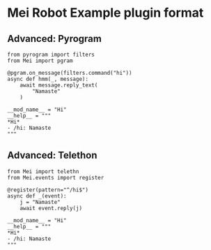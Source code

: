 # Mei Robot Example plugin format

## Advanced: Pyrogram
```python3
from pyrogram import filters
from Mei import pgram

@pgram.on_message(filters.command("hi"))
async def hmm(_, message):
    await message.reply_text(
        "Namaste"
    )
    
__mod_name__ = "Hi"
__help__ = """
*Hi*
- /hi: Namaste
"""
```

## Advanced: Telethon
```python3
from Mei import telethn
from Mei.events import register

@register(pattern="^/hi$")
async def _(event):
    j = "Namaste"
    await event.reply(j)
    
__mod_name__ = "Hi"
__help__ = """
*Hi*
- /hi: Namaste
"""
```

